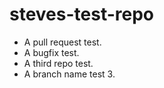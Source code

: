 # steves-test-repo
- A pull request test.
- A bugfix test.
- A third repo test.
- A branch name test 3.
